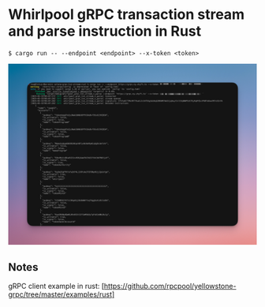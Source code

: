 # Whirlpool gRPC transaction stream and parse instruction in Rust

```
$ cargo run -- --endpoint <endpoint> --x-token <token>
```

![screenshot](assets/screenshot.png?raw=true "Screenshot")

## Notes

gRPC client example in rust: [https://github.com/rpcpool/yellowstone-grpc/tree/master/examples/rust]